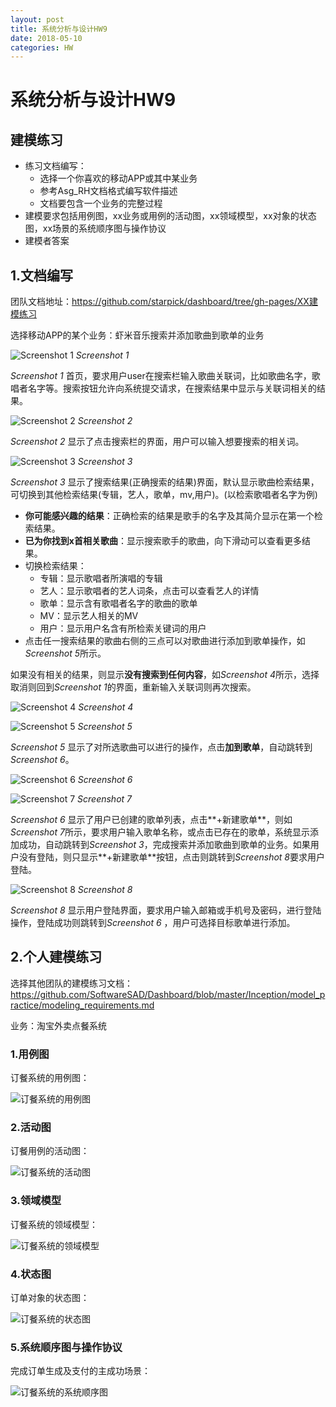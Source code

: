 ```yaml
---
layout: post
title: 系统分析与设计HW9
date: 2018-05-10
categories: HW
---
```

# 系统分析与设计HW9
## 建模练习
* 练习文档编写：
	* 选择一个你喜欢的移动APP或其中某业务
	* 参考Asg_RH文档格式编写软件描述
	* 文档要包含一个业务的完整过程
* 建模要求包括用例图，xx业务或用例的活动图，xx领域模型，xx对象的状态图，xx场景的系统顺序图与操作协议
* 建模者答案

## 1.文档编写
团队文档地址：https://github.com/starpick/dashboard/tree/gh-pages/XX建模练习

选择移动APP的某个业务：虾米音乐搜索并添加歌曲到歌单的业务

![Screenshot 1](/image/HW9_1.png)
*Screenshot 1*

*Screenshot 1* 首页，要求用户user在搜索栏输入歌曲关联词，比如歌曲名字，歌唱者名字等。搜索按钮允许向系统提交请求，在搜索结果中显示与关联词相关的结果。

![Screenshot 2](/image/HW9_2.png)
*Screenshot 2*

*Screenshot 2* 显示了点击搜索栏的界面，用户可以输入想要搜索的相关词。

![Screenshot 3](/image/HW9_3.PNG)
*Screenshot 3*

*Screenshot 3* 显示了搜索结果(正确搜索的结果)界面，默认显示歌曲检索结果，可切换到其他检索结果(专辑，艺人，歌单，mv,用户)。(以检索歌唱者名字为例)

* **你可能感兴趣的结果**：正确检索的结果是歌手的名字及其简介显示在第一个检索结果。
* **已为你找到x首相关歌曲**：显示搜索歌手的歌曲，向下滑动可以查看更多结果。
* 切换检索结果：
	* 专辑：显示歌唱者所演唱的专辑
	* 艺人：显示歌唱者的艺人词条，点击可以查看艺人的详情
	* 歌单：显示含有歌唱者名字的歌曲的歌单
	* MV：显示艺人相关的MV
	* 用户：显示用户名含有所检索关键词的用户 
* 点击任一搜索结果的歌曲右侧的三点可以对歌曲进行添加到歌单操作，如*Screenshot 5*所示。

如果没有相关的结果，则显示**没有搜索到任何内容**，如*Screenshot 4*所示，选择取消则回到*Screenshot
 1*的界面，重新输入关联词则再次搜索。

![Screenshot 4](/image/HW9_4.PNG)
*Screenshot 4*

![Screenshot 5](/image/HW9_5.PNG)
*Screenshot 5*

*Screenshot 5* 显示了对所选歌曲可以进行的操作，点击**加到歌单**，自动跳转到*Screenshot 6*。

![Screenshot 6](/image/HW9_6.PNG)
*Screenshot 6*

![Screenshot 7](/image/HW9_7.PNG)
*Screenshot 7*

*Screenshot 6* 显示了用户已创建的歌单列表，点击**+新建歌单**，则如*Screenshot 7*所示，要求用户输入歌单名称，或点击已存在的歌单，系统显示添加成功，自动跳转到*Screenshot 3*，完成搜索并添加歌曲到歌单的业务。如果用户没有登陆，则只显示**+新建歌单**按钮，点击则跳转到*Screenshot 8*要求用户登陆。

![Screenshot 8](/image/HW9_8.PNG)
*Screenshot 8*

*Screenshot 8* 显示用户登陆界面，要求用户输入邮箱或手机号及密码，进行登陆操作，登陆成功则跳转到*Screenshot 6* ，用户可选择目标歌单进行添加。 

## 2.个人建模练习
选择其他团队的建模练习文档：https://github.com/SoftwareSAD/Dashboard/blob/master/Inception/model_practice/modeling_requirements.md

业务：淘宝外卖点餐系统
### 1.用例图

订餐系统的用例图：

![订餐系统的用例图](image/HW9_use_case_diagram.png)

### 2.活动图

订餐用例的活动图：

![订餐系统的活动图](image/HW9_activity_diagram.png)

### 3.领域模型

订餐系统的领域模型：

![订餐系统的领域模型](image/HW9_class_diagram.png)

### 4.状态图

订单对象的状态图：

![订餐系统的状态图](image/HW9_state_diagram.png)

### 5.系统顺序图与操作协议

完成订单生成及支付的主成功场景：

![订餐系统的系统顺序图](image/HW9_ssd.png)
